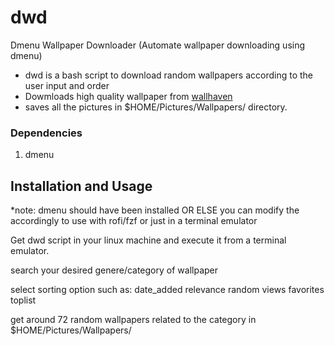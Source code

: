 # dwd
Dmenu Wallpaper Downloader (Automate wallpaper downloading using dmenu)

- dwd is a bash script to download random wallpapers according to the user input and order
- Dowmloads high quality wallpaper from [wallhaven](https://wallhaven.cc)
- saves all the pictures in $HOME/Pictures/Wallpapers/ directory.

### Dependencies
1. dmenu

## Installation and Usage
*note: dmenu should have been installed OR ELSE you can modify the accordingly to use with rofi/fzf or  just in a terminal emulator

Get dwd script in your linux machine and execute it from a terminal emulator.

search your desired genere/category of wallpaper

select sorting option such as: date_added relevance random views favorites toplist

get around 72 random wallpapers related to the category in $HOME/Pictures/Wallpapers/

